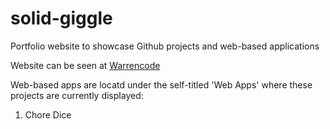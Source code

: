# solid-giggle
Portfolio website to showcase Github projects and web-based applications

Website can be seen at [Warrencode](https://warrencode.com)

Web-based apps are locatd under the self-titled 'Web Apps' where these projects are currently displayed:
<ol>
  <li>Chore Dice</li>
</ol>
